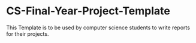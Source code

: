 # CS-Final-Year-Project-Template
This Template is to be used by computer science students to write reports for their projects.
